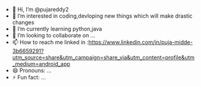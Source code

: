 - 👋 Hi, I’m @pujareddy2
- 👀 I’m interested in coding,devloping new things which will make drastic changes
- 🌱 I’m currently learning python,java
- 💞️ I’m looking to collaborate on ...
- 📫 How to reach me linked in :https://www.linkedin.com/in/puja-midde-3b6659291?utm_source=share&utm_campaign=share_via&utm_content=profile&utm_medium=android_app
- 😄 Pronouns: ...
- ⚡ Fun fact: ...

<!---
pujareddy2/pujareddy2 is a ✨ special ✨ repository because its `README.md` (this file) appears on your GitHub profile.
You can click the Preview link to take a look at your changes.
--->
